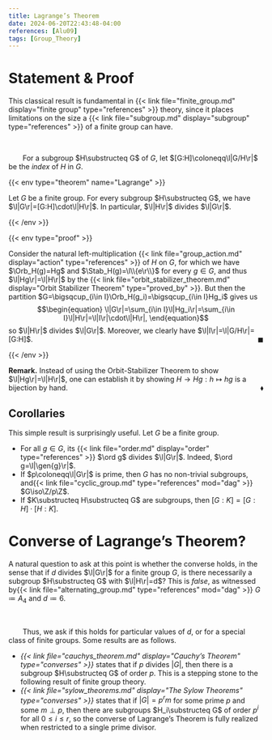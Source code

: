 ```yaml
---
title: Lagrange’s Theorem
date: 2024-06-20T22:43:48-04:00
references: [Alu09]
tags: [Group_Theory]
---
```


# Statement & Proof

This classical result is fundamental in {{< link file="finite_group.md" display="finite group" type="references" >}} theory, since it places limitations on the size a {{< link file="subgroup.md" display="subgroup" type="references" >}} of a finite group can have.

<br>

&emsp;&emsp;For a subgroup $H\substructeq G$ of $G$, let $[G:H]\coloneqq\l|G/H\r|$ be the *index* of $H$ in $G$.

{{< env type="theorem" name="Lagrange" >}}

Let $G$ be a finite group. For every subgroup $H\substructeq G$, we have $\l|G\r|=[G:H]\cdot\l|H\r|$. In particular, $\l|H\r|$ divides $\l|G\r|$.

{{< /env >}}

{{< env type="proof" >}}

Consider the natural left-multiplication {{< link file="group_action.md" display="action" type="references" >}} of $H$ on $G$, for which we have $\Orb_H(g)=Hg$ and $\Stab_H(g)=\l\\{e\r\\}$ for every $g\in G$, and thus $\l|Hg\r|=\l|H\r|$ by the {{< link file="orbit_stabilizer_theorem.md" display="Orbit Stabilizer Theorem" type="proved_by" >}}. But then the partition $G=\bigsqcup_{i\in I}\Orb_H(g_i)=\bigsqcup_{i\in I}Hg_i$ gives us
$$\begin{equation}
    \l|G\r|=\sum_{i\in I}\l|Hg_i\r|=\sum_{i\in I}\l|H\r|=\l|I\r|\cdot\l|H\r|,
\end{equation}$$
so $\l|H\r|$ divides $\l|G\r|$. Moreover, we clearly have $\l|I\r|=\l|G/H\r|=[G:H]$.<span style="float:right;">$\blacksquare$</span>

{{< /env >}}

<div class="space"></div>

**Remark.** Instead of using the Orbit-Stabilizer Theorem to show $\l|Hg\r|=\l|H\r|$, one can establish it by showing $H\to Hg:h\mapsto hg$ is a bijection by hand.<span style="float:right;">$\blacklozenge$</span>

<div class="space"></div>

## Corollaries

This simple result is surprisingly useful. Let $G$ be a finite group.
* For all $g\in G$, its {{< link file="order.md" display="order" type="references" >}} $\ord g$ divides $\l|G\r|$. Indeed, $\ord g=\l|\gen{g}\r|$.
* If $p\coloneqq\l|G\r|$ is prime, then $G$ has no non-trivial subgroups, and{{< link file="cyclic_group.md" type="references" mod="dag" >}} $G\iso\Z/p\Z$.
* If $K\substructeq H\substructeq G$ are subgroups, then $[G:K]=[G:H]\cdot[H:K]$.

# Converse of Lagrange’s Theorem?

A natural question to ask at this point is whether the converse holds, in the sense that if $d$ divides $\l|G\r|$ for a finite group $G$, is there necessarily a subgroup $H\substructeq G$ with $\l|H\r|=d$? This is *false*, as witnessed by{{< link file="alternating_group.md" type="references" mod="dag" >}} $G\coloneqq A_4$ and $d\coloneqq 6$.

<br>

&emsp;&emsp;Thus, we ask if this holds for particular values of $d$, or for a special class of finite groups. Some results are as follows.
* *{{< link file="cauchys_theorem.md" display="Cauchy’s Theorem" type="converses" >}}* states that if $p$ divides $|G|$, then there is a subgroup $H\substructeq G$ of order $p$. This is a stepping stone to the following result of finite group theory.
* *{{< link file="sylow_theorems.md" display="The Sylow Theorems" type="converses" >}}* states that if $|G|=p^rm$ for some prime $p$ and some $m\perp p$, then there are subgroups $H_i\substructeq G$ of order $p^i$ for all $0\leq i\leq r$, so the converse of Lagrange’s Theorem is fully realized when restricted to a single prime divisor.
